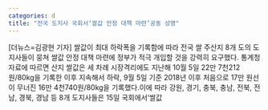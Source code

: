 ```yaml
---
categories: d
title: "전국 도지사 국회서‘쌀값 안정 대책 마련’공동 성명"
---
```

[더뉴스=김광현 기자] 쌀값이 최대 하락폭을 기록함에 따라 전국 쌀 주산지 8개 도의 도지사들이 뭉쳐 쌀값 안정 대책 마련에 정부가 적극 개입할 것을 강력히 요구했다.																통계청 자료에 따르면 산지 쌀값은 세 차례 시장격리에도 지난해 10월 5일 22만 7천212원/80kg을 기록한 이후 지속해서 하락, 9월 5일 기준 2018년 이후 처음으로 17만 원선이 무너진 16만 4천740원/80kg을 기록했다.이에 따라 강원, 경기, 충북, 충남, 전북, 전남, 경북, 경남 등 8개 도지사들은 15일 국회에서‘쌀값